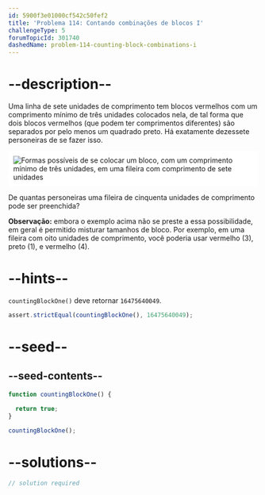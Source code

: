 ```yaml
---
id: 5900f3e01000cf542c50fef2
title: 'Problema 114: Contando combinações de blocos I'
challengeType: 5
forumTopicId: 301740
dashedName: problem-114-counting-block-combinations-i
---
```


# --description--

Uma linha de sete unidades de comprimento tem blocos vermelhos com um comprimento mínimo de três unidades colocados nela, de tal forma que dois blocos vermelhos (que podem ter comprimentos diferentes) são separados por pelo menos um quadrado preto. Há exatamente dezessete personeiras de se fazer isso.

<img class="img-responsive center-block" alt="Formas possíveis de se colocar um bloco, com um comprimento mínimo de três unidades, em uma fileira com comprimento de sete unidades" src="https://cdn.freecodecamp.org/curriculum/project-euler/counting-block-combinations-i.png" style="background-color: white; padding: 10px;" />

De quantas personeiras uma fileira de cinquenta unidades de comprimento pode ser preenchida?

**Observação:** embora o exemplo acima não se preste a essa possibilidade, em geral é permitido misturar tamanhos de bloco. Por exemplo, em uma fileira com oito unidades de comprimento, você poderia usar vermelho (3), preto (1), e vermelho (4).

# --hints--

`countingBlockOne()` deve retornar `16475640049`.

```js
assert.strictEqual(countingBlockOne(), 16475640049);
```

# --seed--

## --seed-contents--

```js
function countingBlockOne() {

  return true;
}

countingBlockOne();
```

# --solutions--

```js
// solution required
```
